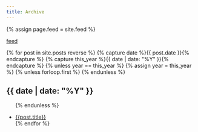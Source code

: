 ```yaml
---
title: Archive
---
```

{% assign page.feed = site.feed %}

<a href="{{ page.feed }}">feed</a>

{% for post in site.posts reverse %}
   {% capture date %}{{ post.date }}{% endcapture %}
   {% capture this_year %}{{ date | date: "%Y" }}{% endcapture %}
   {% unless year == this_year %}
	   {% assign year = this_year %}
	   {% unless forloop.first %}
		   </ul>
	   {% endunless %}
      <h2>{{ date | date: "%Y" }}</h2>
      <ul>
   {% endunless %}
   <li>
      <a href="{{ post.url }}">{{post.title}}</a>
   </li>
{% endfor %}
</ul>
